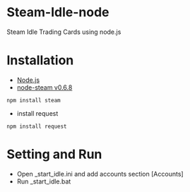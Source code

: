 # Steam-Idle-node
Steam Idle Trading Cards using node.js

# Installation

- [Node.js](https://nodejs.org/)
- [node-steam v0.6.8](https://github.com/seishun/node-steam)
```
npm install steam
```
- install request
```
npm install request
```

# Setting and Run

- Open _start_idle.ini and add accounts section [Accounts]
- Run _start_idle.bat
